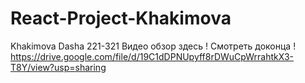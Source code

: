 # React-Project-Khakimova
Khakimova Dasha 221-321
Видео обзор здесь ! Смотреть доконца !
https://drive.google.com/file/d/19C1dDPNUpyff8rDWuCpWrrahtkX3-T8Y/view?usp=sharing
